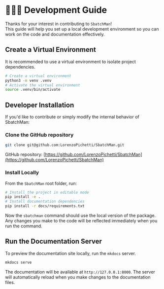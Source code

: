 # 👨🏻‍💻 Development Guide

Thanks for your interest in contributing to `SbatchMan`!  
This guide will help you set up a local development environment so you can work on the code and documentation effectively.

## Create a Virtual Environment

It is recommended to use a virtual environment to isolate project dependencies.

```bash
# Create a virtual environment
python3 -m venv .venv
# Activate the virtual environment
source .venv/bin/activate
```

## Developer Installation

If you'd like to contribute or simply modify the internal behavior of SbatchMan:

### Clone the GitHub repository

```bash
git clone git@github.com:LorenzoPichetti/SbatchMan.git
```

GitHub repository: [https://github.com/LorenzoPichetti/SbatchMan](https://github.com/LorenzoPichetti/SbatchMan)

### Install Locally

From the `SbatchMan` root folder, run: 

```bash
# Install the project in editable mode
pip install -e .
# Install documentation dependencies
pip install -r docs/requirements.txt
```

Now the `sbatchman` command should use the local version of the package. Any changes you make to the code will be reflected immediately when you run the command.

## Run the Documentation Server

To preview the documentation site locally, run the `mkdocs` server.

```bash
mkdocs serve
```

The documentation will be available at `http://127.0.0.1:8000`. The server will automatically reload when you make changes to the documentation files.